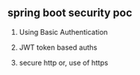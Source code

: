 ## spring boot security poc

1.  Using Basic Authentication 

2.  JWT token based auths
3.  secure http or, use of https

